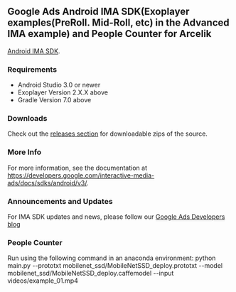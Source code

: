 Google Ads Android IMA SDK(Exoplayer examples(PreRoll. Mid-Roll, etc) in the Advanced IMA example) and People Counter for Arcelik 
--------------------------


[Android IMA SDK](https://developers.google.com/interactive-media-ads/docs/sdks/android/v3/).

### Requirements

*   Android Studio 3.0 or newer
*   Exoplayer Version 2.X.X above
*   Gradle Version 7.0 above

### Downloads
Check out the [releases section](https://github.com/googleads/googleads-ima-android/releases) for downloadable zips of the source.

### More Info
For more information, see the documentation at https://developers.google.com/interactive-media-ads/docs/sdks/android/v3/.

### Announcements and Updates

For IMA SDK updates and news, please follow our
[Google Ads Developers blog](https://ads-developers.googleblog.com/)

### People Counter
Run using the following command in an anaconda environment: 
python main.py --prototxt mobilenet_ssd/MobileNetSSD_deploy.prototxt --model mobilenet_ssd/MobileNetSSD_deploy.caffemodel --input videos/example_01.mp4
